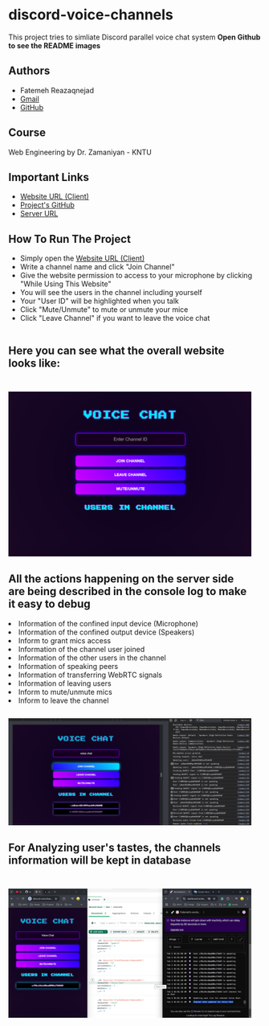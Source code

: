 # discord-voice-channels

This project tries to simliate Discord parallel voice chat system
**Open Github to see the README images**

## Authors
- Fatemeh Reazaqnejad
- [Gmail](razaqnejad@gmail.com)
- [GitHub](https://github.com/razaqnejad)

## Course
Web Engineering by Dr. Zamaniyan - KNTU

## Important Links
- [Website URL (Client)](https://discord-voicechannels.vercel.app/)
- [Project's GitHub](https://github.com/razaqnejad/discord-voice-channels)
- [Server URL ](https://discordvoicechannels.onrender.com)

## How To Run The Project
- Simply open the [Website URL (Client)](https://discord-voicechannels.vercel.app/)
- Write a channel name and click "Join Channel"
- Give the website permission to access to your microphone by clicking "While Using This Website"
- You will see the users in the channel including yourself
- Your "User ID" will be highlighted when you talk
- Click "Mute/Unmute" to mute or unmute your mice
- Click "Leave Channel" if you want to leave the voice chat

<div style="display: flex; align-items: flex-start;">
    <div style="margin-right: 20px;">
        <div>
            <h2> Here you can see what the overall website looks like:</h2>
            <br>
            <img src="screen-shots/Idle.png" width=100% style="margin-top: 10px;">
        </div>
        <div style="margin-top: 10px;">
            <h2>All the actions happening on the server side are being described in the console log to make it easy to debug</h2>
            <li>Information of the confined input device (Microphone)</li>
            <li>Information of the confined output device (Speakers)</li>
            <li>Inform to grant mics access</li>
            <li>Information of the channel user joined</li>
            <li>Information of the other users in the channel</li>
            <li>Information of speaking peers</li>
            <li>Information of transferring WebRTC signals</li>
            <li>Information of leaving users</li>
            <li>Inform to mute/unmute mics</li>
            <li>Inform to leave the channel</li>
            <br>
            <img src="screen-shots/join.png" width=100% style="margin-top: 10px;">
        </div>
        <div style="margin-top: 10px;">
            <h2>For Analyzing user's tastes, the channels information will be kept in database</h2>
            <br>
            <img src="screen-shots/Backend.png" width=100% style="margin-top: 10px;">
        </div>
    </div>
</div>


